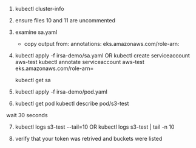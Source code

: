 1) kubectl cluster-info

2) ensure files 10 and 11 are uncommented

3) examine sa.yaml 
   - copy output from:
     annotations:
       eks.amazonaws.com/role-arn: <HERE>

4) kubectl apply -f irsa-demo/sa.yaml
   OR
   kubectl create serviceaccount aws-test 
   kubectl annotate serviceaccount aws-test eks.amazonaws.com/role-arn=<ROLE ARN> 

   kubectl get sa

5) kubectl apply -f irsa-demo/pod.yaml

6) kubectl get pod
   kubectl describe pod/s3-test

wait 30 seconds

7) kubectl logs s3-test --tail=10
   OR
   kubectl logs s3-test | tail -n 10

8) verify that your token was retrived and buckets were listed

